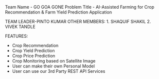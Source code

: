 Team Name - GO GOA GONE
Problem Title - AI-Assisted Farming for Crop Recommendation & Farm Yield Prediction Application



TEAM LEADER-PINTO KUMAR
OTHER MEMBERS: 1. SHAQUIF SHAKIL
               2. VIVEK TANDLE



FEATURES:

- Crop Recommendation
- Crop Yield Prediction
- Crop Price Prediction
- Crop Monitoring based on Satellite Image
- User can make their own Personal Model
- User can use our 3rd Party REST API Services
